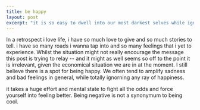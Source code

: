 ```yaml
---
title: be happy
layout: post
excerpt: "it is so easy to dwell into our most darkest selves while ignroing all of the beauty in our lives."
---
```


In a retrospect i love life, i have so much love to give and so much stories to tell. i have so many roads i wanna tap into and so many feelings that i yet to experience. Whilst the situation might not really encourage the message this post is trying to relay -- and it might as well seems so off to the point it is irrelevant, given the economical situation we are in at the moment. I still believe there is a spot for being happy. We often tend to amplify sadness and bad feelings in general, while totally ignorning any ray of happiness.

it takes a huge effort and mental state to fight all the odds and force yourself into feeling better. Being negative is not a synonymum to being cool.